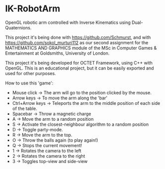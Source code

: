 # IK-RobotArm
OpenGL robotic arm controlled with Inverse Kinematics using Dual-Quaternions.

This project it's being done with https://github.com/Schmurst, and with https://github.com/sokol_murturi112 as our second assignment for the MATHEMATICS AND GRAPHICS module of the MSc in Computer Games & Entertainment at Goldsmiths, University of London.

This project it's being developed for OCTET Framework, using C++ with OpenGL. This is an educational project, but it can be easily exported and used for other purposes.


How to use this 'game':

  - Mouse click -> The arm will go to the position clicked by the mouse.
  - Arrow keys -> To move the arm along the 'bar'
  - Ctrl+Arrow keys -> Teleports the arm to the middle position of each side of the table.
  - Spacebar -> Throw a magnetic charge
  - A -> Move the arm to a random position
  - S -> Activate the closest-neighbour algorithm to a random position
  - D -> Toggle party-mode.
  - R -> Move the arm to the top.
  - O -> Throw the balls again (to play again!)
  - Q -> Stops the current movement!
  - 1 -> Rotates the camera to the left
  - 2 -> Rotates the camera to the right
  - 3 -> Toggles top-view and side-view

